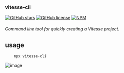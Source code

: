 ### vitesse-cli

[![GitHub stars](https://img.shields.io/github/stars/songdaochuanshu/vitesse-cli)](https://github.com/songdaochuanshu/vitesse-cli/stargazers)
[![GitHub license](https://img.shields.io/github/license/songdaochuanshu/vitesse-cli)](https://github.com/songdaochuanshu/vitesse-cli/blob/main/LICENSE)
[![NPM](https://nodei.co/npm/vitesse-cli.png)](https://nodei.co/npm/vitesse-cli/)
###### Command line tool for quickly creating a Vitesse project.

## usage

``` bash
    npx vitesse-cli
```

![image](https://user-images.githubusercontent.com/81367559/162562727-b5ee4d8b-6f34-405d-8a96-e1a9c842ccec.png)
